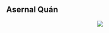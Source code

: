 ## Asernal Quán
<p align="center"><a href="https://www.facebook.com/groups/ArsenalQuan/" target="_blank"><img src="https://firebasestorage.googleapis.com/v0/b/arsenalquan-5105e.appspot.com/o/1453544-arsenal-iphone-wallpaper-1920x1080-for-ipad-pro.jpg?alt=media&token=97b29df3-2aa5-4313-968c-28522db6e377"></a></p>
